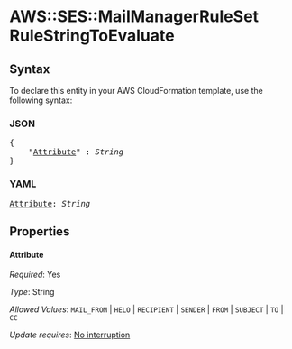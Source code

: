 # AWS::SES::MailManagerRuleSet RuleStringToEvaluate

## Syntax

To declare this entity in your AWS CloudFormation template, use the following syntax:

### JSON

<pre>
{
    "<a href="#attribute" title="Attribute">Attribute</a>" : <i>String</i>
}
</pre>

### YAML

<pre>
<a href="#attribute" title="Attribute">Attribute</a>: <i>String</i>
</pre>

## Properties

#### Attribute

_Required_: Yes

_Type_: String

_Allowed Values_: <code>MAIL_FROM</code> | <code>HELO</code> | <code>RECIPIENT</code> | <code>SENDER</code> | <code>FROM</code> | <code>SUBJECT</code> | <code>TO</code> | <code>CC</code>

_Update requires_: [No interruption](https://docs.aws.amazon.com/AWSCloudFormation/latest/UserGuide/using-cfn-updating-stacks-update-behaviors.html#update-no-interrupt)
